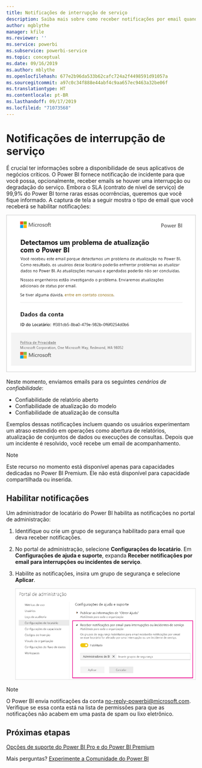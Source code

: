 ```yaml
---
title: Notificações de interrupção de serviço
description: Saiba mais sobre como receber notificações por email quando há uma interrupção ou degradação do serviço do Power BI.
author: mgblythe
manager: kfile
ms.reviewer: ''
ms.service: powerbi
ms.subservice: powerbi-service
ms.topic: conceptual
ms.date: 09/16/2019
ms.author: mblythe
ms.openlocfilehash: 677e2b96da533b62cafc724a2f4498591d91057a
ms.sourcegitcommit: a97c0c34f888e44abf4c9aa657ec9463a32be06f
ms.translationtype: HT
ms.contentlocale: pt-BR
ms.lasthandoff: 09/17/2019
ms.locfileid: "71073568"
---
```

# <a name="service-interruption-notifications"></a>Notificações de interrupção de serviço

É crucial ter informações sobre a disponibilidade de seus aplicativos de negócios críticos. O Power BI fornece notificação de incidente para que você possa, opcionalmente, receber emails se houver uma interrupção ou degradação do serviço. Embora o SLA (contrato de nível de serviço) de 99,9% do Power BI torne raras essas ocorrências, queremos que você fique informado. A captura de tela a seguir mostra o tipo de email que você receberá se habilitar notificações:

![Email de notificação de atualização](media/service-interruption-notifications/refresh-notification-email.png)

Neste momento, enviamos emails para os seguintes _cenários de confiabilidade_:

- Confiabilidade de relatório aberto
- Confiabilidade de atualização do modelo
- Confiabilidade de atualização de consulta

Exemplos dessas notificações incluem quando os usuários experimentam um atraso estendido em operações como abertura de relatórios, atualização de conjuntos de dados ou execuções de consultas. Depois que um incidente é resolvido, você recebe um email de acompanhamento.

> [!NOTE]
> Este recurso no momento está disponível apenas para capacidades dedicadas no Power BI Premium. Ele não está disponível para capacidade compartilhada ou inserida.

## <a name="enable-notifications"></a>Habilitar notificações

Um administrador de locatário do Power BI habilita as notificações no portal de administração:

1. Identifique ou crie um grupo de segurança habilitado para email que deva receber notificações.

1. No portal de administração, selecione **Configurações do locatário**. Em **Configurações de ajuda e suporte**, expanda **Receber notificações por email para interrupções ou incidentes de serviço**.

1. Habilite as notificações, insira um grupo de segurança e selecione **Aplicar**.

    ![Habilitar notificações de serviço](media/service-interruption-notifications/enable-notifications.png)

> [!NOTE]
> O Power BI envia notificações da conta no-reply-powerbi@microsoft.com. Verifique se essa conta está na lista de permissões para que as notificações não acabem em uma pasta de spam ou lixo eletrônico.

## <a name="next-steps"></a>Próximas etapas

[Opções de suporte do Power BI Pro e do Power BI Premium](service-support-options.md)

Mais perguntas? [Experimente a Comunidade do Power BI](http://community.powerbi.com/)
